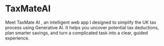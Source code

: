 # TaxMateAI
Meet TaxMate AI , an intelligent web app I designed to simplify the UK tax process using Generative AI. It helps you uncover potential tax deductions, plan smarter savings, and turn a complicated task into a clear, guided experience.
